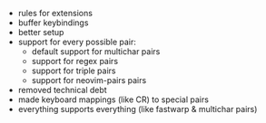 + rules for extensions
+ buffer keybindings
+ better setup
+ support for every possible pair:
    + default support for multichar pairs
    + support for regex pairs
    + support for triple pairs
    + support for neovim-pairs pairs
+ removed technical debt
+ made keyboard mappings (like CR) to special pairs
+ everything supports everything (like fastwarp & multichar pairs)

